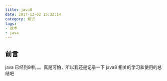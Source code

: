 ```yaml
---
title: java8
date: 2017-12-02 15:32:14
category: 知识
tags: 
- 技术
- java
---
```


## 前言

java 已经到9啦。。。真是可怕，所以我还是记录一下 java8 相关的学习和使用的总结吧

<!--more-->


